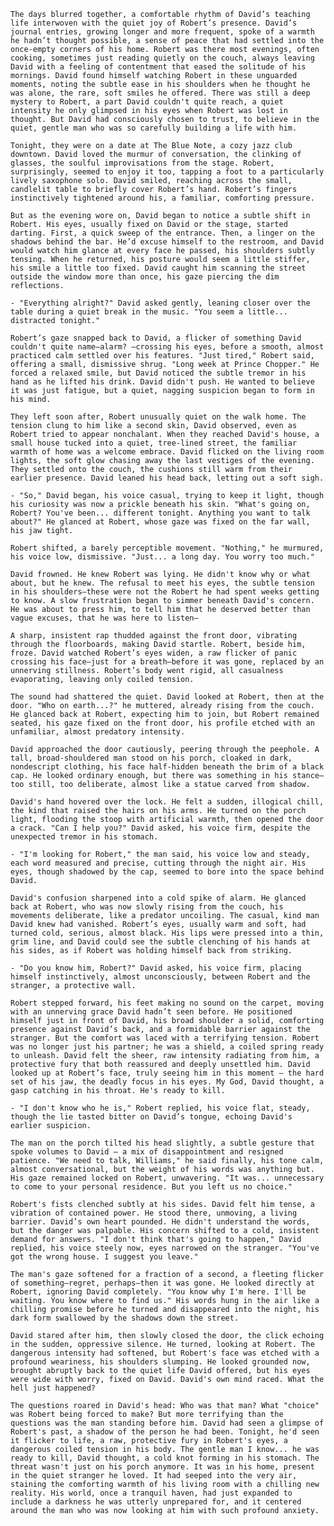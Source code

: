   `The days blurred together, a comfortable rhythm of David’s teaching life interwoven with the quiet joy of Robert’s presence. David’s journal entries, growing longer and more frequent, spoke of a warmth he hadn’t thought possible, a sense of peace that had settled into the once-empty corners of his home. Robert was there most evenings, often cooking, sometimes just reading quietly on the couch, always leaving David with a feeling of contentment that eased the solitude of his mornings. David found himself watching Robert in these unguarded moments, noting the subtle ease in his shoulders when he thought he was alone, the rare, soft smiles he offered. There was still a deep mystery to Robert, a part David couldn't quite reach, a quiet intensity he only glimpsed in his eyes when Robert was lost in thought. But David had consciously chosen to trust, to believe in the quiet, gentle man who was so carefully building a life with him.`

  `Tonight, they were on a date at The Blue Note, a cozy jazz club downtown. David loved the murmur of conversation, the clinking of glasses, the soulful improvisations from the stage. Robert, surprisingly, seemed to enjoy it too, tapping a foot to a particularly lively saxophone solo. David smiled, reaching across the small, candlelit table to briefly cover Robert’s hand. Robert’s fingers instinctively tightened around his, a familiar, comforting pressure.`

  `But as the evening wore on, David began to notice a subtle shift in Robert. His eyes, usually fixed on David or the stage, started darting. First, a quick sweep of the entrance. Then, a linger on the shadows behind the bar. He’d excuse himself to the restroom, and David would watch him glance at every face he passed, his shoulders subtly tensing. When he returned, his posture would seem a little stiffer, his smile a little too fixed. David caught him scanning the street outside the window more than once, his gaze piercing the dim reflections.`

  `- "Everything alright?" David asked gently, leaning closer over the table during a quiet break in the music. "You seem a little... distracted tonight."`

  `Robert’s gaze snapped back to David, a flicker of something David couldn't quite name—alarm? —crossing his eyes, before a smooth, almost practiced calm settled over his features. "Just tired," Robert said, offering a small, dismissive shrug. "Long week at Prince Chopper." He forced a relaxed smile, but David noticed the subtle tremor in his hand as he lifted his drink. David didn't push. He wanted to believe it was just fatigue, but a quiet, nagging suspicion began to form in his mind.`

  `They left soon after, Robert unusually quiet on the walk home. The tension clung to him like a second skin, David observed, even as Robert tried to appear nonchalant. When they reached David's house, a small house tucked into a quiet, tree-lined street, the familiar warmth of home was a welcome embrace. David flicked on the living room lights, the soft glow chasing away the last vestiges of the evening. They settled onto the couch, the cushions still warm from their earlier presence. David leaned his head back, letting out a soft sigh.`

  `- "So," David began, his voice casual, trying to keep it light, though his curiosity was now a prickle beneath his skin. "What's going on, Robert? You've been... different tonight. Anything you want to talk about?" He glanced at Robert, whose gaze was fixed on the far wall, his jaw tight.`

  `Robert shifted, a barely perceptible movement. "Nothing," he murmured, his voice low, dismissive. "Just... a long day. You worry too much."`

  `David frowned. He knew Robert was lying. He didn't know why or what about, but he knew. The refusal to meet his eyes, the subtle tension in his shoulders—these were not the Robert he had spent weeks getting to know. A slow frustration began to simmer beneath David's concern. He was about to press him, to tell him that he deserved better than vague excuses, that he was here to listen—`

  `A sharp, insistent rap thudded against the front door, vibrating through the floorboards, making David startle. Robert, beside him, froze. David watched Robert’s eyes widen, a raw flicker of panic crossing his face—just for a breath—before it was gone, replaced by an unnerving stillness. Robert’s body went rigid, all casualness evaporating, leaving only coiled tension.`

  `The sound had shattered the quiet. David looked at Robert, then at the door. "Who on earth...?" he muttered, already rising from the couch. He glanced back at Robert, expecting him to join, but Robert remained seated, his gaze fixed on the front door, his profile etched with an unfamiliar, almost predatory intensity.`

  `David approached the door cautiously, peering through the peephole. A tall, broad-shouldered man stood on his porch, cloaked in dark, nondescript clothing, his face half-hidden beneath the brim of a black cap. He looked ordinary enough, but there was something in his stance—too still, too deliberate, almost like a statue carved from shadow.`

  `David's hand hovered over the lock. He felt a sudden, illogical chill, the kind that raised the hairs on his arms. He turned on the porch light, flooding the stoop with artificial warmth, then opened the door a crack. "Can I help you?" David asked, his voice firm, despite the unexpected tremor in his stomach.`

  `- "I'm looking for Robert," the man said, his voice low and steady, each word measured and precise, cutting through the night air. His eyes, though shadowed by the cap, seemed to bore into the space behind David.`

  `David's confusion sharpened into a cold spike of alarm. He glanced back at Robert, who was now slowly rising from the couch, his movements deliberate, like a predator uncoiling. The casual, kind man David knew had vanished. Robert’s eyes, usually warm and soft, had turned cold, serious, almost black. His lips were pressed into a thin, grim line, and David could see the subtle clenching of his hands at his sides, as if Robert was holding himself back from striking.`

  `- "Do you know him, Robert?" David asked, his voice firm, placing himself instinctively, almost unconsciously, between Robert and the stranger, a protective wall.`

  `Robert stepped forward, his feet making no sound on the carpet, moving with an unnerving grace David hadn’t seen before. He positioned himself just in front of David, his broad shoulder a solid, comforting presence against David’s back, and a formidable barrier against the stranger. But the comfort was laced with a terrifying tension. Robert was no longer just his partner; he was a shield, a coiled spring ready to unleash. David felt the sheer, raw intensity radiating from him, a protective fury that both reassured and deeply unsettled him. David looked up at Robert’s face, truly seeing him in this moment – the hard set of his jaw, the deadly focus in his eyes. My God, David thought, a gasp catching in his throat. He's ready to kill.`

  `- "I don't know who he is," Robert replied, his voice flat, steady, though the lie tasted bitter on David’s tongue, echoing David's earlier suspicion.`

  `The man on the porch tilted his head slightly, a subtle gesture that spoke volumes to David – a mix of disappointment and resigned patience. "We need to talk, Williams," he said finally, his tone calm, almost conversational, but the weight of his words was anything but. His gaze remained locked on Robert, unwavering. "It was... unnecessary to come to your personal residence. But you left us no choice."`

  `Robert's fists clenched subtly at his sides. David felt him tense, a vibration of contained power. He stood there, unmoving, a living barrier. David’s own heart pounded. He didn't understand the words, but the danger was palpable. His concern shifted to a cold, insistent demand for answers. "I don't think that's going to happen," David replied, his voice steely now, eyes narrowed on the stranger. "You've got the wrong house. I suggest you leave."`

  `The man's gaze softened for a fraction of a second, a fleeting flicker of something—regret, perhaps—then it was gone. He looked directly at Robert, ignoring David completely. "You know why I'm here. I'll be waiting. You know where to find us." His words hung in the air like a chilling promise before he turned and disappeared into the night, his dark form swallowed by the shadows down the street.`

  `David stared after him, then slowly closed the door, the click echoing in the sudden, oppressive silence. He turned, looking at Robert. The dangerous intensity had softened, but Robert's face was etched with a profound weariness, his shoulders slumping. He looked grounded now, brought abruptly back to the quiet life David offered, but his eyes were wide with worry, fixed on David. David's own mind raced. What the hell just happened?`

  `The questions roared in David's head: Who was that man? What "choice" was Robert being forced to make? But more terrifying than the questions was the man standing before him. David had seen a glimpse of Robert's past, a shadow of the person he had been. Tonight, he'd seen it flicker to life, a raw, protective fury in Robert's eyes, a dangerous coiled tension in his body. The gentle man I know... he was ready to kill, David thought, a cold knot forming in his stomach. The threat wasn't just on his porch anymore. It was in his home, present in the quiet stranger he loved. It had seeped into the very air, staining the comforting warmth of his living room with a chilling new reality. His world, once a tranquil haven, had just expanded to include a darkness he was utterly unprepared for, and it centered around the man who was now looking at him with such profound anxiety.`